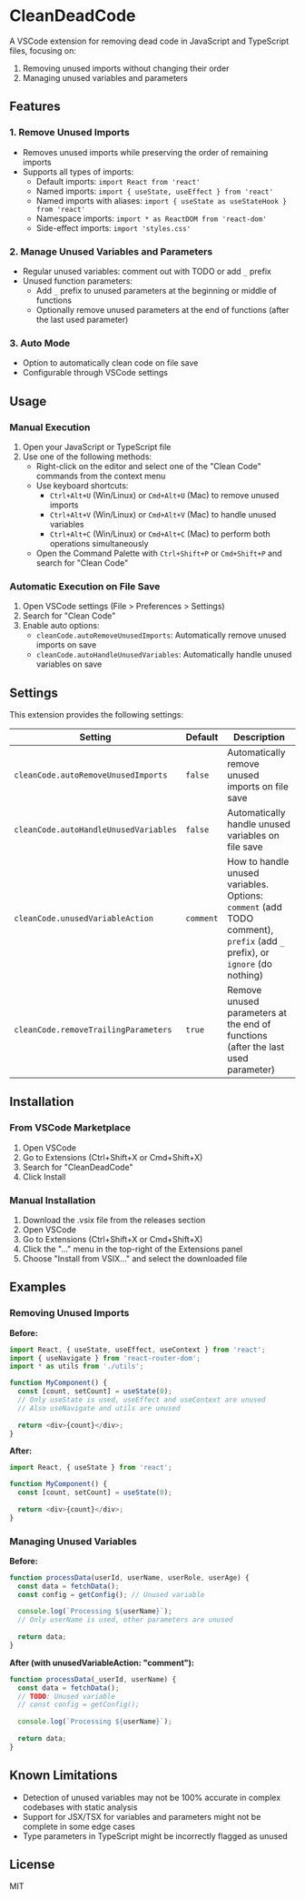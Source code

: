 # CleanDeadCode

A VSCode extension for removing dead code in JavaScript and TypeScript files, focusing on:
1. Removing unused imports without changing their order
2. Managing unused variables and parameters

## Features

### 1. Remove Unused Imports
- Removes unused imports while preserving the order of remaining imports
- Supports all types of imports:
  - Default imports: `import React from 'react'`
  - Named imports: `import { useState, useEffect } from 'react'`
  - Named imports with aliases: `import { useState as useStateHook } from 'react'`
  - Namespace imports: `import * as ReactDOM from 'react-dom'`
  - Side-effect imports: `import 'styles.css'`

### 2. Manage Unused Variables and Parameters
- Regular unused variables: comment out with TODO or add `_` prefix
- Unused function parameters:
  - Add `_` prefix to unused parameters at the beginning or middle of functions
  - Optionally remove unused parameters at the end of functions (after the last used parameter)

### 3. Auto Mode
- Option to automatically clean code on file save
- Configurable through VSCode settings

## Usage

### Manual Execution
1. Open your JavaScript or TypeScript file
2. Use one of the following methods:
   - Right-click on the editor and select one of the "Clean Code" commands from the context menu
   - Use keyboard shortcuts:
     - `Ctrl+Alt+U` (Win/Linux) or `Cmd+Alt+U` (Mac) to remove unused imports
     - `Ctrl+Alt+V` (Win/Linux) or `Cmd+Alt+V` (Mac) to handle unused variables
     - `Ctrl+Alt+C` (Win/Linux) or `Cmd+Alt+C` (Mac) to perform both operations simultaneously
   - Open the Command Palette with `Ctrl+Shift+P` or `Cmd+Shift+P` and search for "Clean Code"

### Automatic Execution on File Save
1. Open VSCode settings (File > Preferences > Settings)
2. Search for "Clean Code"
3. Enable auto options:
   - `cleanCode.autoRemoveUnusedImports`: Automatically remove unused imports on save
   - `cleanCode.autoHandleUnusedVariables`: Automatically handle unused variables on save

## Settings

This extension provides the following settings:

| Setting | Default | Description |
|---------|---------|-------------|
| `cleanCode.autoRemoveUnusedImports` | `false` | Automatically remove unused imports on file save |
| `cleanCode.autoHandleUnusedVariables` | `false` | Automatically handle unused variables on file save |
| `cleanCode.unusedVariableAction` | `comment` | How to handle unused variables. Options: `comment` (add TODO comment), `prefix` (add `_` prefix), or `ignore` (do nothing) |
| `cleanCode.removeTrailingParameters` | `true` | Remove unused parameters at the end of functions (after the last used parameter) |

## Installation

### From VSCode Marketplace
1. Open VSCode
2. Go to Extensions (Ctrl+Shift+X or Cmd+Shift+X)
3. Search for "CleanDeadCode"
4. Click Install

### Manual Installation
1. Download the .vsix file from the releases section
2. Open VSCode
3. Go to Extensions (Ctrl+Shift+X or Cmd+Shift+X)
4. Click the "..." menu in the top-right of the Extensions panel
5. Choose "Install from VSIX..." and select the downloaded file

## Examples

### Removing Unused Imports

**Before:**
```javascript
import React, { useState, useEffect, useContext } from 'react';
import { useNavigate } from 'react-router-dom';
import * as utils from './utils';

function MyComponent() {
  const [count, setCount] = useState(0);
  // Only useState is used, useEffect and useContext are unused
  // Also useNavigate and utils are unused
  
  return <div>{count}</div>;
}
```

**After:**
```javascript
import React, { useState } from 'react';

function MyComponent() {
  const [count, setCount] = useState(0);
  
  return <div>{count}</div>;
}
```

### Managing Unused Variables

**Before:**
```javascript
function processData(userId, userName, userRole, userAge) {
  const data = fetchData();
  const config = getConfig(); // Unused variable
  
  console.log(`Processing ${userName}`);
  // Only userName is used, other parameters are unused
  
  return data;
}
```

**After (with unusedVariableAction: "comment"):**
```javascript
function processData(_userId, userName) {
  const data = fetchData();
  // TODO: Unused variable
  // const config = getConfig();
  
  console.log(`Processing ${userName}`);
  
  return data;
}
```

## Known Limitations

- Detection of unused variables may not be 100% accurate in complex codebases with static analysis
- Support for JSX/TSX for variables and parameters might not be complete in some edge cases
- Type parameters in TypeScript might be incorrectly flagged as unused

## License

MIT